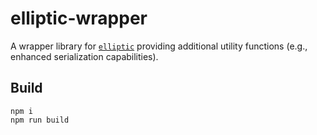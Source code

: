 # elliptic-wrapper

A wrapper library for [`elliptic`](https://www.npmjs.com/package/elliptic) providing additional utility functions (e.g., enhanced serialization capabilities).

## Build

```
npm i
npm run build
```
